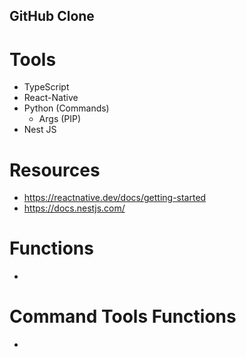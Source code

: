 ## GitHub Clone

# Tools
  - TypeScript
  - React-Native
  - Python (Commands)
    - Args (PIP)
  - Nest JS

# Resources
  - https://reactnative.dev/docs/getting-started
  - https://docs.nestjs.com/

# Functions
  - 

# Command Tools Functions
  - 